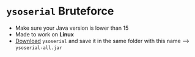 # `ysoserial` Bruteforce
- Make sure your Java version is lower than 15
- Made to work on **Linux**
- [Download](https://github.com/frohoff/ysoserial/releases/latest/download/ysoserial-all.jar) `ysoserial` and save it in the same folder with this name --> `ysoserial-all.jar`
